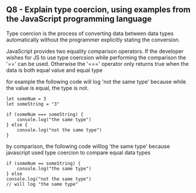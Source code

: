 ## Q8 - Explain type coercion, using examples from the JavaScript programming language

Type coercion is the process of converting data between data types automatically without the programmer explicitly stating the conversion. 

JavaScript provides two equality comparison operators. If the developer wishes for JS to use type coercsion while performing the comparison the '==' can be used. Otherwise the '===' operator only returns true when the data is both equal value and equal type

for example the following code will log 'not the same type' because while the value is equal, the type is not.

``` 
let someNum = 3
let someString = "3"

if (someNum === someString) {
    console.log("the same type")
} else {
    console.log("not the same type")
}
```

by comparison, the following code willlog 'the same type' because javascript used type coercion to compare equal data types

```
if (someNum == someString) {
    console.log("the same type")
} else 
console.log("not the same type")
// will log "the same type"
```

